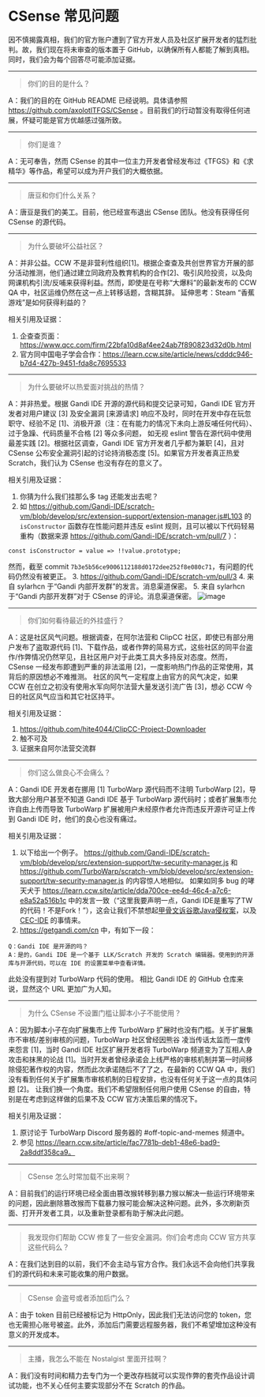 # CSense 常见问题

因不慎揭露真相，我们的官方账户遭到了官方开发人员及社区扩展开发者的猛烈批判。故，我们现在将未审查的版本置于 GitHub，以确保所有人都能了解到真相。同时，我们会为每个回答尽可能添加证据。

---

> 你们的目的是什么？

A：我们的目的在 GitHub README 已经说明。具体请参照 https://github.com/axolotlTFGS/CSense 。目前我们的行动暂没有取得任何进展，怀疑可能是官方优越感过强所致。

---

> 你们是谁？

A：无可奉告，然而 CSense 的其中一位主力开发者曾经发布过《TFGS》和《求精华》等作品，希望可以成为开户我们的大概依据。

---

> 唐豆和你们什么关系？

A：唐豆是我们的美工。目前，他已经宣布退出 CSense 团队。他没有获得任何 CSense 的源代码。

---

> 为什么要破坏公益社区？

A：并非公益。CCW 不是非营利性组织[1]。根据企查查及共创世界官方开展的部分活动推测，他们通过建立同政府及教育机构的合作[2]、吸引风险投资，以及向网课机构引流/反哺来获得利益。然而，即使是在号称“大爆料”的最新发布的 CCW QA 中，社区运维仍然在这一点上转移话题，含糊其辞。
延伸思考：Steam “香蕉游戏”是如何获得利益的？

相关引用及证据：
1. 企查查页面：https://www.qcc.com/firm/22bfa10d8af4ee24ab7f890823d32d0b.html
2. 官方同中国电子学会合作：https://learn.ccw.site/article/news/cdddc946-b7d4-427b-9451-fda8c7695533

---

> 为什么要破坏以热爱面对挑战的热情？

A：并非热爱。根据 Gandi IDE 开源的源代码和提交记录可知，Gandi IDE 官方开发者对用户建议 [3] 及安全漏洞 [来源请求] 响应不及时，同时在开发中存在玩忽职守、经验不足 [1]、消极开源（注：在有能力的情况下未向上游反哺任何代码）、过于急躁、代码质量不合格 [2] 等众多问题，
如无视 eslint 警告在源代码中使用最差实践 [2]。根据社区调查，Gandi IDE 官方开发者几乎都为兼职 [4]，且对 CSense 公布安全漏洞引起的讨论持消极态度 [5]。如果官方开发者真正热爱 Scratch，我们认为 CSense 也没有存在的意义了。

相关引用及证据：
1. 你猜为什么我们挂那么多 tag 还能发出去呢？
2. 如 https://github.com/Gandi-IDE/scratch-vm/blob/develop/src/extension-support/extension-manager.js#L103 的 `isConstructor` 函数存在性能问题并违反 eslint 规则，且可以被以下代码轻易重构（数据来源 https://github.com/Gandi-IDE/scratch-vm/pull/7 ）：
```
const isConstructor = value => !!value.prototype;
```
然而，截至 commit `7b3e5b56ce9006112188d0172dee252f8e080c71`，有问题的代码仍然没有被更正。
3. https://github.com/Gandi-IDE/scratch-vm/pull/3
4. 来自 sylarhcn 于“Gandi 内部开发群”的发言。消息渠道保密。
5. 来自 sylarhcn 于“Gandi 内部开发群”对于 CSense 的评论。消息渠道保密。
![image](https://github.com/user-attachments/assets/5ca420d0-919c-4888-888b-6853a045a190)

---

> 你们如何看待最近的外挂盛行？

A：这是社区风气问题。根据调查，在阿尔法营和 ClipCC 社区，即使已有部分用户发布了盗取源代码 [1]、下载作品，或者作弊的简易方式，这些社区的同平台盗作/作弊情况仍然罕见，且社区用户对于此类工具大多持反对态度。然而，CSense 一经发布即遭到严重的非法滥用 [2]，一度影响热门作品的正常使用，其背后的原因想必不难推测。
社区的风气一定程度上由官方的风气决定，如果 CCW 在创立之初没有使用水军向阿尔法营大量发送引流广告 [3]，想必 CCW 今日的社区风气应当和其它社区持平。

相关引用及证据：
1. https://github.com/hite4044/ClipCC-Project-Downloader
2. 触不可及
3. 证据来自阿尔法营交流群

---

> 你们这么做良心不会痛么？

A：Gandi IDE 开发者在挪用 [1] TurboWarp 源代码而不注明 TurboWarp [2]，导致大部分用户甚至不知道 Gandi IDE 基于 TurboWarp 源代码时；或者扩展集市允许自由上传而导致 TurboWarp 扩展被用户未经原作者允许而违反开源许可证上传到 Gandi IDE 时，他们的良心也没有痛过。

相关引用及证据：
1. 以下给出一个例子。
https://github.com/Gandi-IDE/scratch-vm/blob/develop/src/extension-support/tw-security-manager.js 和 https://github.com/TurboWarp/scratch-vm/blob/develop/src/extension-support/tw-security-manager.js 的内容惊人地相似。
如果如同多 bug 的哮天犬于 https://learn.ccw.site/article/dda700ce-ee4d-46c4-a7c6-e8a52a516b1c 中的发言一致（“这里我要声明一点，Gandi IDE是重写了TW的代码！不是Fork！”），这会让我们不禁想起[甲骨文诉谷歌Java侵权案](https://zh.wikipedia.org/wiki/%E7%94%B2%E9%AA%A8%E6%96%87%E8%AF%89%E8%B0%B7%E6%AD%8CJava%E4%BE%B5%E6%9D%83%E6%A1%88)，以及 [CEC-IDE](https://www.163.com/dy/article/ID3R33830511D6RL.html) 的事情来。
2. https://getgandi.com/cn 中，有如下一段：
```
Q：Gandi IDE 是开源的吗？
A：是的，Gandi IDE 是一个基于 LLK/Scratch 开发的 Scratch 编辑器。使用到的开源库与开源代码，可以在 IDE 的设置菜单中查看详情。
```
此处没有提到对 TurboWarp 代码的使用。
相比 Gandi IDE 的 GitHub 仓库来说，显然这个 URL 更加广为人知。

---

> 为什么 CSense 不设置门槛让脚本小子不能使用？

A：因为脚本小子在向扩展集市上传 TurboWarp 扩展时也没有门槛。关于扩展集市不审核/差别审核的问题，TurboWarp 社区曾经因熊谷 凌当传话太监而一度传来怨言 [1]，当时 Gandi IDE 社区扩展开发者将 TurboWarp 频道变为了互相人身攻击和抹黑的论战 [1]。当时开发者曾经承诺会上线严格的审核机制并第一时间移除侵犯著作权的内容，然而此次承诺随后不了了之，在最新的 CCW QA 中，我们没有看到任何关于扩展集市审核机制的日程安排，也没有任何关于这一点的具体问题 [2]。
让我们换一个角度。我们不希望限制任何用户使用 CSense 的自由，特别是在考虑到这样做的后果不及 CCW 官方决策后果的情况下。

相关引用及证据：
1. 原讨论于 TurboWarp Discord 服务器的 #off-topic-and-memes 频道中。
2. 参见 https://learn.ccw.site/article/fac7781b-deb1-48e6-bad9-2a8ddf358ca9。

---

> CSense 怎么时常加载不出来啊？

A：目前我们的运行环境已经全面由篡改猴转移到暴力猴以解决一些运行环境带来的问题，因此删除篡改猴而下载暴力猴可能会解决这种问题。此外，多次刷新页面、打开开发者工具，以及重新登录都有助于解决此问题。

---

> 我发现你们帮助 CCW 修复了一些安全漏洞。你们会考虑向 CCW 官方共享这些代码么？

A：在我们达到目的以前，我们不会主动与官方合作。我们永远不会向他们共享我们的源代码和未来可能收集的用户数据。

---

> CSense 会盗号或者添加后门么？

A：由于 token 目前已经被标记为 HttpOnly，因此我们无法访问您的 token，您也无需担心账号被盗。此外，添加后门需要远程服务器，我们不希望增加这种没有意义的开发成本。

---

> 主播，我怎么不能在 Nostalgist 里面开挂啊？

A：我们没有时间和精力去专门为一个更改存档就可以实现作弊的套壳作品设计调试功能，也不关心任何主要实现部分不在 Scratch 的作品。
